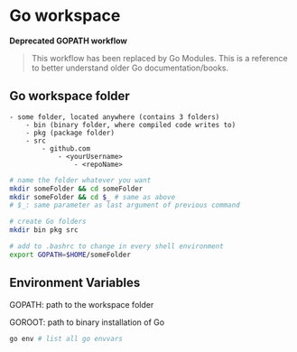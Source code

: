 # Go workspace

**Deprecated GOPATH workflow**

> This workflow has been replaced by Go Modules. This is a reference to better understand older Go documentation/books.

## Go workspace folder

```
- some folder, located anywhere (contains 3 folders)
    - bin (binary folder, where compiled code writes to)
    - pkg (package folder)
    - src
        - github.com
            - <yourUsername>
                - <repoName>
```

```bash
# name the folder whatever you want
mkdir someFolder && cd someFolder
mkdir someFolder && cd $_ # same as above
# $_: same parameter as last argument of previous command

# create Go folders
mkdir bin pkg src

# add to .bashrc to change in every shell environment
export GOPATH=$HOME/someFolder
```


## Environment Variables

GOPATH: path to the workspace folder

GOROOT: path to binary installation of Go

```bash
go env # list all go envvars
```
